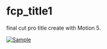 # fcp_title1

final cut pro title create with Motion 5.

[![Sample](http://img.youtube.com/vi/hk0POjohalo/0.jpg)](http://www.youtube.com/watch?v=hk0POjohalo "Sample")
